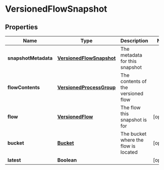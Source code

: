 
# VersionedFlowSnapshot

## Properties
Name | Type | Description | Notes
------------ | ------------- | ------------- | -------------
**snapshotMetadata** | [**VersionedFlowSnapshot**](VersionedFlowSnapshot.md) | The metadata for this snapshot | 
**flowContents** | [**VersionedProcessGroup**](VersionedProcessGroup.md) | The contents of the versioned flow | 
**flow** | [**VersionedFlow**](VersionedFlow.md) | The flow this snapshot is for |  [optional]
**bucket** | [**Bucket**](Bucket.md) | The bucket where the flow is located |  [optional]
**latest** | **Boolean** |  |  [optional]



